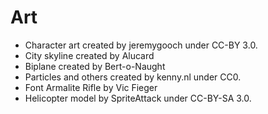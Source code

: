 # Art

* Character art created by jeremygooch under CC-BY 3.0.
* City skyline created by Alucard
* Biplane created by Bert-o-Naught
* Particles and others created by kenny.nl under CC0.
* Font Armalite Rifle by Vic Fieger
* Helicopter model by SpriteAttack under CC-BY-SA 3.0.
